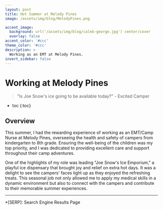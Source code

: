 ```yaml
---
layout: post
title: Hot Summer at Melody Pines
image: /assets/img/blog/MelodyPines.png

accent_image: 
  background: url('/assets/img/blog/caleb-george.jpg') center/cover
  overlay: false
accent_color: '#ccc'
theme_color: '#ccc'
description: >
  Working as an EMT at Melody Pines. 
invert_sidebar: false
---
```


# Working at Melody Pines

> "Is Joe Snow's ice going to be available today?" - Excited Camper

* toc
{:toc}

## Overview

This summer, I had the rewarding experience of working as an EMT/Camp Nurse at Melody Pines, overseeing the health and safety of campers from kindergarten to 8th grade. Ensuring the well-being of the children was my top priority, and I was dedicated to providing excellent care and support throughout their camp adventures.

One of the highlights of my role was leading "Joe Snow's Ice Emporium," a playful ice dispensary that brought joy and relief on extra hot days. It was a delight to see the campers' faces light up as they enjoyed the refreshing treats. This seasonal job not only allowed me to apply my medical skills in a dynamic environment but also to connect with the campers and contribute to their memorable summer experiences.
* * *


*[SERP]: Search Engine Results Page
